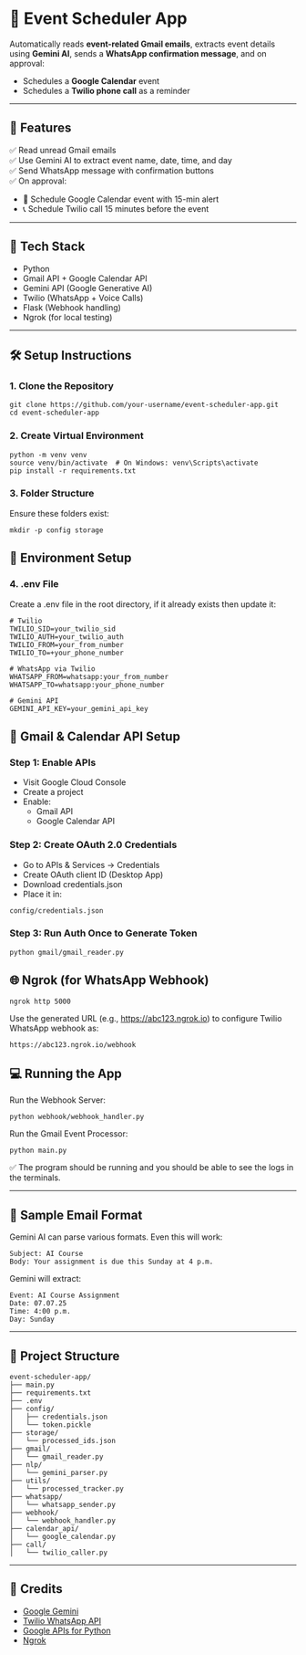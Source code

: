 # 📅 Event Scheduler App

Automatically reads **event-related Gmail emails**, extracts event details using **Gemini AI**, sends a **WhatsApp confirmation message**, and on approval:

- Schedules a **Google Calendar** event
- Schedules a **Twilio phone call** as a reminder

---

## 🚀 Features

✅ Read unread Gmail emails  
✅ Use Gemini AI to extract event name, date, time, and day  
✅ Send WhatsApp message with confirmation buttons  
✅ On approval:
  - 📆 Schedule Google Calendar event with 15-min alert
  - 📞 Schedule Twilio call 15 minutes before the event

---

## 🧩 Tech Stack

- Python
- Gmail API + Google Calendar API
- Gemini API (Google Generative AI)
- Twilio (WhatsApp + Voice Calls)
- Flask (Webhook handling)
- Ngrok (for local testing)

---

## 🛠 Setup Instructions

### 1. Clone the Repository

```
git clone https://github.com/your-username/event-scheduler-app.git
cd event-scheduler-app
```

### 2. Create Virtual Environment

```
python -m venv venv
source venv/bin/activate  # On Windows: venv\Scripts\activate
pip install -r requirements.txt
```

### 3. Folder Structure
Ensure these folders exist:

```
mkdir -p config storage
```

## 🔐 Environment Setup

### 4. .env File
Create a .env file in the root directory, if it already exists then update it:

```
# Twilio
TWILIO_SID=your_twilio_sid
TWILIO_AUTH=your_twilio_auth
TWILIO_FROM=your_from_number
TWILIO_TO=+your_phone_number

# WhatsApp via Twilio
WHATSAPP_FROM=whatsapp:your_from_number
WHATSAPP_TO=whatsapp:your_phone_number

# Gemini API
GEMINI_API_KEY=your_gemini_api_key
```

## 📧 Gmail & Calendar API Setup

### Step 1: Enable APIs
* Visit Google Cloud Console
* Create a project
* Enable:
  * Gmail API
  * Google Calendar API

### Step 2: Create OAuth 2.0 Credentials
* Go to APIs & Services → Credentials
* Create OAuth client ID (Desktop App)
* Download credentials.json
* Place it in:
```
config/credentials.json
```

### Step 3: Run Auth Once to Generate Token
```
python gmail/gmail_reader.py
```

## 🌐 Ngrok (for WhatsApp Webhook)
```
ngrok http 5000
```
Use the generated URL (e.g., https://abc123.ngrok.io) to configure Twilio WhatsApp webhook as:
```
https://abc123.ngrok.io/webhook
```

## 💻 Running the App
Run the Webhook Server:
```
python webhook/webhook_handler.py
```
Run the Gmail Event Processor:
```
python main.py
```

✅ The program should be running and you should be able to see the logs in the terminals.

---

## 🧠 Sample Email Format
Gemini AI can parse various formats. Even this will work:
```
Subject: AI Course
Body: Your assignment is due this Sunday at 4 p.m.
```

Gemini will extract:
```
Event: AI Course Assignment
Date: 07.07.25
Time: 4:00 p.m.
Day: Sunday
```

---

## 📁 Project Structure
```
event-scheduler-app/
├── main.py
├── requirements.txt
├── .env
├── config/
│   ├── credentials.json
│   └── token.pickle
├── storage/
│   └── processed_ids.json
├── gmail/
│   └── gmail_reader.py
├── nlp/
│   └── gemini_parser.py
├── utils/
│   └── processed_tracker.py
├── whatsapp/
│   └── whatsapp_sender.py
├── webhook/
│   └── webhook_handler.py
├── calendar_api/
│   └── google_calendar.py
├── call/
│   └── twilio_caller.py
```

---

## 🧾 Credits
* [Google Gemini](https://ai.google.dev/)
* [Twilio WhatsApp API](https://www.twilio.com/en-us/messaging/channels/whatsapp)
* [Google APIs for Python](https://developers.google.com/workspace/gmail/api/quickstart/python)
* [Ngrok](https://ngrok.com/)





